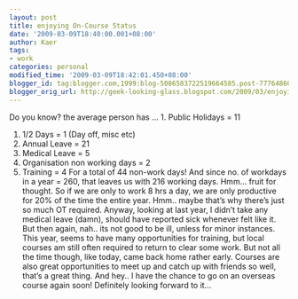 ```yaml
---
layout: post
title: enjoying On-Course Status
date: '2009-03-09T18:40:00.001+08:00'
author: Kaer
tags:
- work
categories: personal
modified_time: '2009-03-09T18:42:01.450+08:00'
blogger_id: tag:blogger.com,1999:blog-5086583722519664585.post-777648602627298151
blogger_orig_url: http://geek-looking-glass.blogspot.com/2009/03/enjoying-on-course-status.html
---
```


Do you know? the average person has …  1. Public Holidays = 11 
 1. 1/2 Days = 1 (Day off, misc etc) 
 1. Annual Leave = 21 
 1. Medical Leave = 5 
 1. Organisation non working days = 2 
 1. Training = 4 
 For a total of 44 non-work days! And since no. of workdays in a 
year = 260, that leaves us with 216 working days. Hmm… fruit for thought. So 
if we are only to work 8 hrs a day, we are only productive for 20% of the time 
the entire year. Hmm.. maybe that’s why there’s just so much OT required. 
Anyway, looking at last year, I didn’t take any medical leave (damn), 
should have reported sick whenever felt like it. But then again, nah.. its not 
good to be ill, unless for minor instances.  This year, seems to have 
many opportunities for training, but local courses am still often required to 
return to clear some work. But not all the time though, like today, came back 
home rather early. Courses are also great opportunities to meet up and catch 
up with friends so well, that’s a great thing. And hey.. I have the chance to 
go on an overseas course again soon! Definitely looking forward to it… 